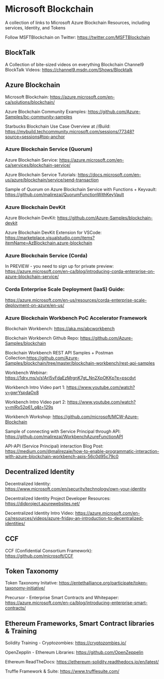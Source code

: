 # Microsoft Blockchain
A collection of links to Microsoft Azure Blockchain Resources, including services, Identity, and Tokens

Follow MSFTBlockchain on Twitter: https://twitter.com/MSFTBlockchain

## BlockTalk

A Collection of bite-sized videos on everything Blockchain
Channel9 BlockTalk Videos: https://channel9.msdn.com/Shows/Blocktalk

## Azure Blockchain

Microsoft Blockchain: https://azure.microsoft.com/en-ca/solutions/blockchain/

Azure Blockchain Community Examples: https://github.com/Azure-Samples/bc-community-samples

Starbucks Blockchain Use Case Overview at //Build: https://mybuild.techcommunity.microsoft.com/sessions/77348?source=sessions#top-anchor

### Azure Blockchain Service (Quorum)

Azure Blockchain Service: https://azure.microsoft.com/en-ca/services/blockchain-service/

Azure Blockchain Service Tutorials: https://docs.microsoft.com/en-us/azure/blockchain/service/send-transaction

Sample of Quorum on Azure Blockchain Service with Functions + Keyvault: https://github.com/malirezai/QuorumFunctionWithKeyVault

### Azure Blockchain DevKit

Azure Blockchain DevKit: https://github.com/Azure-Samples/blockchain-devkit

Azure Blockchain DevKit Extension for VSCode: https://marketplace.visualstudio.com/items?itemName=AzBlockchain.azure-blockchain

### Azure Blockchain Service (Corda)

In PREVIEW - you need to sign up for private preview:
https://azure.microsoft.com/en-ca/blog/introducing-corda-enterprise-on-azure-blockchain-service/

### Corda Enterprise Scale Deployment (IaaS) Guide: 
https://azure.microsoft.com/en-us/resources/corda-enterprise-scale-deployment-on-azure/en-us/

### Azure Blockchain Workbench PoC Accelerator Framework

Blockchain Workbench: https://aka.ms/abcworkbench

Blockchain Workbench Github Repo: https://github.com/Azure-Samples/blockchain

Blockchain Workbench REST API Samples + Postman Collection:https://github.com/Azure-Samples/blockchain/tree/master/blockchain-workbench/rest-api-samples

Workbench Webinar: https://1drv.ms/v/s!ArI5vFdaEzMrgnK7gt_Nn2XpOKKp?e=pscdvt

Workbench Intro Video part 1: https://www.youtube.com/watch?v=gwrYspdaOx8

Workbench Intro Video part 2: https://www.youtube.com/watch?v=mlRx52p61_g&t=129s

Workbench Workshop: https://github.com/microsoft/MCW-Azure-Blockchain

Sample of connecting with Service Principal through API: https://github.com/malirezai/WorkbenchAzureFunctionAPI

API-API (Service Principal) interaction Blog Post: https://medium.com/@malirezaie/how-to-enable-programmatic-interaction-with-azure-blockchain-workbench-apis-56c0d95c79c0


## Decentralized Identity

Decentralized Identity: https://www.microsoft.com/en/security/technology/own-your-identity

Decentralized Identity Project Developer Resources: https://didproject.azurewebsites.net/

Decentralized Identity Intro Video: https://azure.microsoft.com/en-ca/resources/videos/azure-friday-an-introduction-to-decentralized-identities/

## CCF 

CCF (Confidential Consortium Framework): https://github.com/microsoft/CCF

## Token Taxonomy 

Token Taxonomy Initative: https://entethalliance.org/participate/token-taxonomy-initiative/

Precursor - Enterprise Smart Contracts and Whitepaper: https://azure.microsoft.com/en-ca/blog/introducing-enterprise-smart-contracts/

## Ethereum Frameworks, Smart Contract libraries & Training 

Solidity Training - Cryptozombies: https://cryptozombies.io/

OpenZepplin - Ethereum Libraries: https://github.com/OpenZeppelin

Ethereum ReadTheDocs: https://ethereum-solidity.readthedocs.io/en/latest/

Truffle Framework & Suite: https://www.trufflesuite.com/



